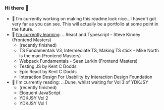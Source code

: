 ### Hi there 👋


- 🔭 I’m currently working on making this readme look nice...I haven't got very far as you can see. This will actually be a portfolio at some point in the future.
- 🌱 [I’m currently learning](https://frontendmasters.com/u/alunTurner/): ...React and Typescript - Steve Kinney (Frontend Masters)
  -  (recently finished)
  -  TS Fundamentals V3, Intermediate TS, Making TS stick - Mike North is the man (Frontend Masters)
  -  Webpack Fundamentals - Sean Larkin (Frontend Masters)
  -  Testing JS by Kent C Dodds
  -  Epic React by Kent C Dodds
  -  Interaction Design For Usability by Interaction Design Foundation
- 📖 I'm currently reading: ...Dune, whilst waiting for Vol 3 of YDKJSY
  - (recently finished)
  - Eloquent JavaScript
  - YDKJSY Vol 2
  - YDKJSY Vol 1

